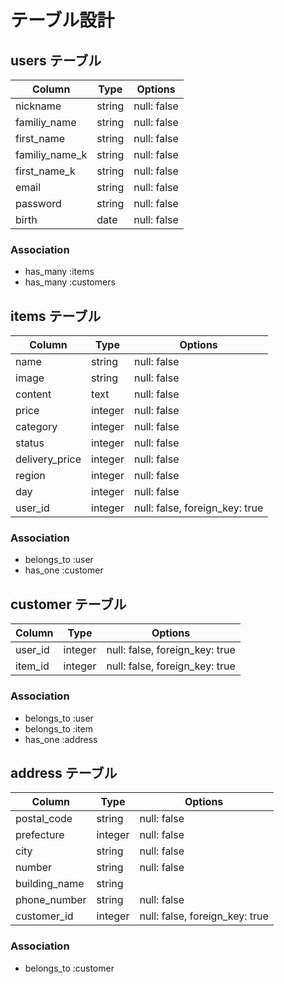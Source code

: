 # テーブル設計

## users テーブル

| Column           | Type    | Options     |
| ---------------- | ------- | ----------- |
| nickname         | string  | null: false |
| familiy_name     | string  | null: false |
| first_name       | string  | null: false |
| familiy_name_k   | string  | null: false |
| first_name_k     | string  | null: false |
| email            | string  | null: false |
| password         | string  | null: false |
| birth            | date    | null: false |

### Association

- has_many :items
- has_many :customers

## items テーブル

| Column         | Type       | Options                        |
| -------------- | ---------- | ------------------------------ |
| name           | string     | null: false                    |
| image          | string     | null: false                    |
| content        | text       | null: false                    |
| price          | integer    | null: false                    |
| category       | integer    | null: false                    |
| status         | integer    | null: false                    |
| delivery_price | integer    | null: false                    |
| region         | integer    | null: false                    |
| day            | integer    | null: false                    |
| user_id        | integer    | null: false, foreign_key: true |

### Association

- belongs_to :user
- has_one :customer

## customer テーブル

| Column  | Type    | Options                        |
| ------- | ------- | ------------------------------ |
| user_id | integer | null: false, foreign_key: true |
| item_id | integer | null: false, foreign_key: true |


### Association

- belongs_to :user
- belongs_to :item
- has_one :address

## address テーブル

| Column       | Type       | Options                        |
| ------------ | ---------- | ------------------------------ |
| postal_code  | string     | null: false                    |
| prefecture   | integer    | null: false                    |
| city         | string     | null: false                    |
| number       | string     | null: false                    |
| building_name| string     |                                |
| phone_number | string     | null: false                    |
| customer_id  | integer    | null: false, foreign_key: true |

### Association

- belongs_to :customer

